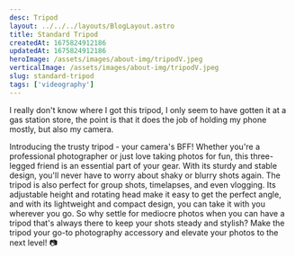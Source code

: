 ```yaml
---
desc: Tripod
layout: ../../../layouts/BlogLayout.astro
title: Standard Tripod
createdAt: 1675824912186
updatedAt: 1675824912186
heroImage: /assets/images/about-img/tripodV.jpeg
verticalImage: /assets/images/about-img/tripodV.jpeg
slug: standard-tripod
tags: ['videography']
---
```


I really don't know where I got this tripod, I only seem to have gotten it at a gas station store, the point is that it does the job of holding my phone mostly, but also my camera.

Introducing the trusty tripod - your camera's BFF! Whether you're a professional photographer or just love taking photos for fun, this three-legged friend is an essential part of your gear. With its sturdy and stable design, you'll never have to worry about shaky or blurry shots again. The tripod is also perfect for group shots, timelapses, and even vlogging. Its adjustable height and rotating head make it easy to get the perfect angle, and with its lightweight and compact design, you can take it with you wherever you go. So why settle for mediocre photos when you can have a tripod that's always there to keep your shots steady and stylish? Make the tripod your go-to photography accessory and elevate your photos to the next level! 📷
